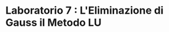 # Laboratorio 7 : L'Eliminazione di Gauss il Metodo LU

<!---
L' **eliminazione gaussiana** (Carl Friedrich Gauss, 1777-1855), noto anche come
algoritmo di riduzione per le righe, è un algoritmo per risolvere sistemi
quadrati di equazioni lineari. Come avete visto a lezione si riduce ad una
sequenza di operazioni eseguite sulla corrispondente matrice di coefficienti.

Alcune estensioni di questo metodo possono essere utilizzate anche per calcolare
il **rango** di una matrice, il **determinante** di una matrice quadrata e
l' **inversa di una matrice** invertibile.

Come abbiamo visto nel secondo Laboratorio sul {ref}`condizionamento-spettrale`
la precisione ottenuta in uscita da questa procedura. Ricordiamo che per
valutare il *numero di condizionamento* di una matrice $A$, MATLAB mette a
disposizione due comandi:

- `cond`: Numero di condizione rispetto all'inversione. `cond(A)` restituisce
il numero di condizionamento rispetto alla norma 2 (che ricordiamo essere il
    rapporto tra valore singolare più grande di $A$ e di quello più piccolo);
- `rcond`: stimatore del reciproco del numero di condizionamento in norma 1.
Utilizza lo stimatore implementato in LAPACK;
- `condest`: calcola un limite inferiore $C$ per il numero di condizionamento in
norma 1 di una matrice quadrata $A$. Accetta come seconda opzione un parametro
intero positivo $T$ che rapprenta il numero di colonne utilizzate per l'iterazione
dell'algoritmo di stima sottostante. L'aumentare del numero di colonne fornisce
*di solito* una stima migliore del condizionamento, al prezzo di aumentarne il
costo computazionale. Il valore predefinito è $T = 2$, che fornisce
*quasi sempre* una stima corretta entro un fattore 2.

Si provi ad eseguire il seguente comando:
```matlab
A = gallery('grcar',8);
[cond(A,1) 1/rcond(A) condest(A)]
[cond(A,1) 1/rcond(A) condest(A)]
```
Come illustra questo esempio, `condest` non restituisce necessariamente lo
stesso risultato ad ogni chiamata, poiché fa uso della funzione `rand` al suo
interno (si tratta di uno stimatore stocastico).

## Implementare la fattorizzazione LU

Se $A$ è una matrice $n$ per $n$ su un campo $\mathbb{K}$ ($A  \in M_n(\mathbb{K})$),
allora $A$ si dice "avere una fattorizzazione $LU$" se esiste una matrice
**triangolare inferiore** $L \in  M_n(\mathbb{K})$ e una matrice **triangolare
superiore** $U  \in M_n(\mathbb{K})$ tale che
```{math}
A = LU.
```
Questo è particolarmente utile, poiché, se $A = LU$, allora ogni soluzione $\mathbf{x}$
che sia soluzione di:
```{math}
U\mathbf{x} = \mathbf{y},
```
per una soluzione $\mathbf{y}$ di
```{math}
L\mathbf{y} = \mathbf{b},
```
e se $L$ è invertibile, allora $\mathbf{y}$ è unicamente determinata; e se $U$
è invertibile, allora ogni soluzione $\mathbf{y}$ di $L\mathbf{y} = \mathbf{b}$
produrrà una soluzione $\mathbf{x}$ di $A\mathbf{x} = \mathbf{b}$ via $U\mathbf{x} = \mathbf{y}$.

:::{danger}
In **generale** non tutte le matrici $A$ ammettono una fattorizzazione $LU$ di
questa forma, si consideri ad esempio la matrice:
```{math}
A = \begin{bmatrix}
0 & 1 \\
1 & 0
\end{bmatrix} = \begin{bmatrix}
l_{11} & 0 \\
l_{12} & l_{22}
\end{bmatrix} \begin{bmatrix}
u_{11} & u_{12} \\
0 & u_{22}
\end{bmatrix} = LU,
```
questa richiederebbe di avere gli elementi diagonali $u_{ii}$, $l_{ii}$, $i=1,2$,
diversi da $0$, ma questo contraddirebbe $0 = a_{11} = l_{11}u_{11}$.

Una condizione **necessaria e sufficiente** affinché una fattorizzazione
di questa forma esista per una matrice $A \in M_n(\mathbb{K})$,
$\mathbb{K} = \mathbb{R},\mathbb{C}$, è che
```{math}
\operatorname{rank}(A_{11}) + k \geq \operatorname{rank}([A_{11}\,A_{12}]) + \operatorname{rank}\left(\begin{bmatrix}A_{11}\\A_{21}\end{bmatrix}\right),
```
per $k = 1,\ldots,n-1$ e
```{math}
A = \begin{bmatrix}
A_{11} & A_{12} \\
A_{21} & A_{22}
\end{bmatrix}, \qquad A_{11} \in M_k(\mathbb{K}).
```
:::

Quando esiste la decomposizione $LU$ **non è unica** (le combinazioni di $L$ e $U$
per una data $A$ sono infinite). Per determinare un algoritmo univoco è
necessario porre determinati vincoli su $L$ o $U$ ({numref}`tipidilu`).
:::{margin} Varianti dell'algoritmo $LU$.
```{list-table} Varianti dell'algoritmo $LU$.
:header-rows: 1
:name: tipidilu


* - Nome
  - Vincoli
* - Doolittle
  - $L_{ii} = 1$, $i=1,\ldots,n$
* - Crout
  - $U_{ii} = 1$, $i=1,\ldots,n$
* - Choleski
  - $U = L^T$
```
:::
Come primo esercizio implementeremo la fattorizzazione $LU$ nella forma di Doolittle,
che è quella più strettamente legata all'algoritmo di eleminazione di Gauss che
conoscete sin dal corso di *algebra lineare*.

Se scriviamo l'uguaglianza $A = LU$ con il vincolo aggiuntivo per cui
 $L_{ii} = 1$, $i=1,\ldots,n$, possiamo ricavare che i termini della matrice
 $U$ sono dati da
```{math}
:label: lu1
\forall\,j\quad & \begin{array}{ll}
i = 1, & u_{i,j} = a_{i,j},\\
i > 1, & u_{i,j} = \displaystyle a_{i,j} - \sum_{k=1}^{i-1} l_{ik} u_{k,j},
\end{array}
```
mentre quelli della matrice $L$ sono dati da:
```{math}
:label: lu2
\forall\,i\quad & \begin{array}{ll}
j = 1, & l_{ij} = \frac{a_{ij}}{u_{jj}}, \\
j > 1, & l_{ij} = \displaystyle \frac{a_{ij} - \sum_{k=1}^{j-1} l_{ik} u_{kj} }{u_{jj}}.
\end{array}
```

:::::{admonition} Esercizio
Si usino le relazioni {eq}`lu1` e {eq}`lu2` per implementare la versione di
Doolittle dell'algoritmo $LU$ per una matrice quadrata. Un prototipo della
funzione è dato da:
```matlab
function [L,U] = doolittlelu(A)
%%DOOLITTLELU Calcola la fattorizzazione LU della matrice A con i vincolo di
%Doolittle.

% Controllo degli input:

% Pre-allocazione memoria:
L = eye(n,n);
U = zeros(n,n);
%!! Questa potrebbe essere anche:
% L = zeros(n,n);
% U = zeros(n,n);
% Dipende da come decidete di utilizzare le formule...

% Utilizzo delle formule per l_{ij} e u_{ij}.

end
```
- Si faccia un **controllo dell'input**: la matrice $A$ è quadrata?
- Si utilizzino operazioni vettorizzate per le somme che compaiono in {eq}`lu1`
e {eq}`lu2`

Per verificare la buona riuscita dell'implementazione si può usare il seguente
problema di test.
```matlab
%% Test della versione di Doolittle dell'algoritmo LU  

clear; clc;

A = [ 3 -1  4;
     -2  0  5;
      7  2 -2 ];
[L,U] = doolittlelu(A);
fprintf("|| A - LU || = %1.2e\n",norm(A - L*U,2));

% Vediamone gli ingressi:
format rat
disp(A)
disp(L)
disp(U)
disp(L*U)
format short
```

```{tip}
Guardando alla formulazione delle equazioni {eq}`lu1` e {eq}`lu2` potremmo
osservare che in realtà possiamo sovrascrivere le entrate della matrice $A$
con la fattorizzazione $LU$. Se avete concluso la prima parte pensate a come
è possibile realizzare questa versione.
```
::::{admonition} Un suggerimento più estensivo
:class: tip, dropdown
Possiamo sviluppare il ciclo di istruzioni sostanzialmente in due ordine, in un primo procediamo alla fattorizzazioni **colonna per colonna**, ovvero:
```matlab
for k=1:n
    L(k:n,k) = A(k:n,k) / A(k,k); % Dividiamo per il Pivot
    U(k,1:n) = A(k,1:n);          % Aggiorniamo le entrate della U
    A(k+1:n,1:n) = A(k+1:n,1:n) - L(k+1:n,k)*A(k,1:n);
end
U(:,end) = A(:,end);
```
Nel caso dell'**esempio** vediamo:
```{math}
k = 0, \qquad L = \left(\begin{array}{ccc} 0 & 0 & 0\\ 0 & 0 & 0\\ 0 & 0 & 0 \end{array}\right) \qquad U = \left(\begin{array}{ccc} 0 & 0 & 0\\ 0 & 0 & 0\\ 0 & 0 & 0 \end{array}\right), \qquad A = \left(\begin{array}{ccc} 3 & -1 & 4\\ -2 & 0 & 5\\ 7 & 2 & -2 \end{array}\right)
```
```{math}
k = 1, \qquad L^{(1)} = \left(\begin{array}{ccc} 1 & 0 & 0\\ -\frac{2}{3} & 0 & 0\\ \frac{7}{3} & 0 & 0 \end{array}\right), \qquad \left(\begin{array}{ccc} 3 & -1 & 4\\ 0 & 0 & 0\\ 0 & 0 & 0 \end{array}\right) \qquad A^{(1)} = \left(\begin{array}{ccc} 3 & -1 & 4\\ 0 & -\frac{2}{3} & \frac{23}{3}\\ 0 & \frac{13}{3} & -\frac{34}{3} \end{array}\right), \\
```
```{math}
k = 2, \qquad L^{(2)} = \left(\begin{array}{ccc} 1 & 0 & 0\\ -\frac{2}{3} & 1 & 0\\ \frac{7}{3} & -\frac{13}{2} & 0 \end{array}\right), \qquad U^{(2)} = \left(\begin{array}{ccc} 3 & -1 & 4\\ 0 & -\frac{2}{3} & \frac{23}{3}\\ 0 & 0 & 0 \end{array}\right), \qquad A^{(2)} = \left(\begin{array}{ccc} 3 & -1 & 4\\ 0 & -\frac{2}{3} & \frac{23}{3}\\ 0 & 0 & \frac{77}{2} \end{array}\right), \\
```
```{math}
k = 3, \qquad L^{(3)} = \left(\begin{array}{ccc} 1 & 0 & 0\\ -\frac{2}{3} & 1 & 0\\ \frac{7}{3} & -\frac{13}{2} & 1 \end{array}\right), \qquad U^{(3)} = \left(\begin{array}{ccc} 3 & -1 & 4\\ 0 & -\frac{2}{3} & \frac{23}{3}\\ 0 & 0 & \frac{77}{2} \end{array}\right), \qquad A^{(3)} = \left(\begin{array}{ccc} 3 & -1 & 4\\ 0 & -\frac{2}{3} & \frac{23}{3}\\ 0 & 0 & \frac{77}{2} \end{array}\right)
```

La **seconda alternativa** è quella di eseguire questo ciclo procedendo lungo le
righe della matrice
```matlab
for i = 1:1:n
    for j = 1:(i - 1)
        L(i,j) = (A(i,j) - L(i,1:(j - 1))*U(1:(j - 1),j)) / U(j,j);
    end
    j = i:n;
    U(i,j) = A(i,j) - L(i,1:(i - 1))*U(1:(i - 1),j);
end
```
Nel caso dell'**esempio** vediamo:
```{math}
i = 0, \qquad L = \left(\begin{array}{ccc} 1 & 0 & 0\\ 0 & 1 & 0\\ 0 & 0 & 1 \end{array}\right), \qquad U = \left(\begin{array}{ccc} 0 & 0 & 0\\ 0 & 0 & 0\\ 0 & 0 & 0 \end{array}\right), \qquad A = \left(\begin{array}{ccc} 3 & -1 & 4\\ -2 & 0 & 5\\ 7 & 2 & -2 \end{array}\right),
```
```{math}
i = 1, \qquad L^{(1)} = \left(\begin{array}{ccc} 1 & 0 & 0\\ 0 & 1 & 0\\ 0 & 0 & 1 \end{array}\right), \qquad U^{(1)} = \left(\begin{array}{ccc} 3 & -1 & 4\\ 0 & 0 & 0\\ 0 & 0 & 0 \end{array}\right),
```
```{math}
i = 2, \qquad L^{(2)} = \left(\begin{array}{ccc} 1 & 0 & 0\\ -\frac{2}{3} & 1 & 0\\ 0 & 0 & 1 \end{array}\right), \qquad U^{(2)} = \left(\begin{array}{ccc} 3 & -1 & 4\\ 0 & -\frac{2}{3} & \frac{23}{3}\\ 0 & 0 & 0 \end{array}\right)',
```
```{math}
i = 3, \qquad L^{(3)} = \left(\begin{array}{ccc} 1 & 0 & 0\\ -\frac{2}{3} & 1 & 0\\ \frac{7}{3} & -\frac{13}{2} & 1 \end{array}\right), \qquad U^{(3)} = \left(\begin{array}{ccc} 3 & -1 & 4\\ 0 & -\frac{2}{3} & \frac{23}{3}\\ 0 & 0 & \frac{77}{2} \end{array}\right)',
```
L'**unica differenza** tra le due implementazioni è l'ordine, per colonna e per riga rispettivamente, in cui facciamo le operazioni.
::::
:::::

(pivoting)=
### La fattorizzazione con *pivoting*

Consideriamo il seguente esempio numerico in cui andiamo a confrontare gli errori
assoluti e relativi,
```{math}
E_{\text{abs}} = \| A - LU\|_2, \qquad E_{\text{rel}} = \frac{\| A - LU\|_2}{\| A\|_2},
```
tra la matrice $A$ ed il prodotto dei termini $LU$ ottenuto con l'algoritmo
implementato nell'esercizio precedente.

```matlab
clear; clc; close all;

sizes = 100:100:1500;
N = length(sizes);
maxerr = zeros(N,1);
relerr = zeros(N,1);
for i = 1:N
   A = rand(sizes(i),sizes(i));
   [L,U] = doolittlelu(A);
   [Lm,Um] = lu(A);
   normA = norm(A,2);
   maxerr(i) = norm(A - L*U,2);
   relerr(i) = maxerr(i)/normA;
   fprintf("Dimensione %d\n\t || A - LU || = %1.2e\n",sizes(i),maxerr(i));
   fprintf("\t || A - LU ||/||A|| = %1.2e\n",relerr(i));
end

figure(1)
loglog(sizes,maxerr,'o-',sizes,relerr,'x-','LineWidth',2);
xlabel('Dimensione');
legend({'Errore Assoluto','Errore Relativo'},...
    'Location','best','FontSize',14);
```
Quello che osserviamo nella figura è una crescita di più di un'ordine di
grandezza nella costruzione fatta dalla fattorizzazione $LU$ accompagnato da un
certo numero di oscillazioni {numref}`lunopivoting`.
```{figure} ./images/lunopivoting.png
:name:  lunopivoting

Errori assoluti e relativi tra una matrice $A$ ad entrate casuali
uniformemente distribuite in $[0,1]$ e la relativa fattorizzazione $LU$ calcolata
**senza** pivoting.
```
Ci aspetteremo che almeno l'**errore relativo** si comportasse meglio. Quello
che sta accadendo è che la scelta dei *pivot* affidata alla forma originale della
matrice sta introducendo dell'instabilità numerica che ci fa perdere in precisione
relativa più di quanto sarebbe lecito aspettarsi guardando ai numeri di
condizionamento delle operazioni in questione.


Per **migliorare la stabilità dell'algoritmo** e fare sì che la fattorizzazione
$LU$ si possa calcolare per una *generica matrice* (ovvero anche
  quando si incontrano *pivot* nulli) possiamo introdurre una strategia di
  **scambio delle righe** della matrice detta, per l'appunto, di *pivoting parziale*.

Formalmente, questo vuol dire che otterremo una fattorizzazione della forma
```{math}
P A = L U,
```
in cui $P$ è una **matrice di permutazione**. Strutturalmente una matrice di
permutazione non è nient'altro che una matrice identità di cui abbiamo permutato
le righe. Vediamo un *veloce esempio*:
```matlab
format rat
H = hilb(5)
P = eye(5)
P = P([5:-1:1],:)
P*H
```
che costruisce le matrici
```{math}
H = \left(\begin{array}{ccccc} 1 & \frac{1}{2} & \frac{1}{3} & \frac{1}{4} & \frac{1}{5}\\ \frac{1}{2} & \frac{1}{3} & \frac{1}{4} & \frac{1}{5} & \frac{1}{6}\\ \frac{1}{3} & \frac{1}{4} & \frac{1}{5} & \frac{1}{6} & \frac{1}{7}\\ \frac{1}{4} & \frac{1}{5} & \frac{1}{6} & \frac{1}{7} & \frac{1}{8}\\ \frac{1}{5} & \frac{1}{6} & \frac{1}{7} & \frac{1}{8} & \frac{1}{9} \end{array}\right), \quad P = \left(\begin{array}{ccccc} 0 & 0 & 0 & 0 & 1\\ 0 & 0 & 0 & 1 & 0\\ 0 & 0 & 1 & 0 & 0\\ 0 & 1 & 0 & 0 & 0\\ 1 & 0 & 0 & 0 & 0 \end{array}\right), \quad PH = \left(\begin{array}{ccccc} \frac{1}{5} & \frac{1}{6} & \frac{1}{7} & \frac{1}{8} & \frac{1}{9}\\ \frac{1}{4} & \frac{1}{5} & \frac{1}{6} & \frac{1}{7} & \frac{1}{8}\\ \frac{1}{3} & \frac{1}{4} & \frac{1}{5} & \frac{1}{6} & \frac{1}{7}\\ \frac{1}{2} & \frac{1}{3} & \frac{1}{4} & \frac{1}{5} & \frac{1}{6}\\ 1 & \frac{1}{2} & \frac{1}{3} & \frac{1}{4} & \frac{1}{5} \end{array}\right),
```
e ci mostra anche come possiamo **permutare** due (o più) righe di una matrice
MATLAB. Abbiamo ora tutti gli ingredienti necessari a costruire la nostra versione
fatta in casa della fattorizzazione LU con pivoting in MATLAB.

::::{admonition} Esercizio
Si costruisca una funzione `ludecomp` per costruire la fattorizzazione $LU$ con
pivoting parziale per una matrice $A$. Un prototipo della funzione è quindi:
```matlab
function [L,U,P] = ludecomp(A)
%%LUDECOMPP Fattorizzazione LU con pivoting parziale.

% Controllo dell'input:

% Allocazione della memoria:
L = zeros(n);
U = zeros(n);
P = eye(n);

% Fattorizzazione con Pivoting
end
```
- Si faccia un **controllo dell'input**: la matrice $A$ è quadrata?
- Si utilizzino operazioni vettorizzate per le somme che compaiono in {eq}`lu1`
e {eq}`lu2`.

:::{tip}
Se il ciclo esterno è per $k=1,\ldots,n$ possiamo **individuare il pivot** facendo:
```matlab
[~,r] = max(abs(A(k:end,k)));
r = n-(n-k+1)+r; % Trasliamo l'indice in questione
```
Qual è l'effetto della traslazione di indice?
:::

::::

Possiamo **verificare** l'implementazione della versione con *pivoting parziale*
facendone un paragone con la versione dell'esercizio precedente con il seguente
codice:
```matlab
sizes = 100:100:1500;
N = length(sizes);
maxerr = zeros(N,1);
relerr = zeros(N,1);
maxerrm = zeros(N,1);
relerrm = zeros(N,1);
for i = 1:N
   A = rand(sizes(i),sizes(i));
   [L,U] = doolittlelu(A);
   [Lm,Um,P] = ludecomp(A);
   normA = norm(A,2);
   maxerr(i) = norm(A - L*U,2);
   relerr(i) = maxerr(i)/normA;
   maxerrm(i) = norm(P*A - Lm*Um,2);
   relerrm(i) = maxerrm(i)/normA;
   fprintf("Dimensione %d\n \t || A - LU || = %1.2e\n",sizes(i),maxerr(i));
   fprintf("\t || A - LU ||/||A|| = %1.2e\n",relerr(i));
   fprintf("\t || P*A - LU ||/||A|| = %1.2e\n",maxerrm(i));
   fprintf("\t || P*A - LU ||/||A|| = %1.2e\n",relerrm(i));
end

figure(2)
loglog(sizes,maxerr,'o-',sizes,relerr,'x-',...
    sizes,maxerrm,'o-',sizes,relerrm,'x-','LineWidth',2);
xlabel('Dimensione');
legend({'Errore Assoluto','Errore Relativo',...
    'Errore Assoluto (Pivoting)','Errore Relativo (Pivoting)'},...
    'Location','best','FontSize',14);
```
Con questa esecuzione possiamo osservare che abbiamo mantenuto un errore
relativo che è all'incirca della precisione di macchina, migliorando
sensibilmente le performance rispetto alla versione che utilizzava
l'ordinamento di partenza.
```{figure} ./images/lusipivoting.png
:name:  lusipivoting

Errori assoluti e relativi tra una matrice $A$ ad entrate casuali
uniformemente distribuite in $[0,1]$ e la relativa fattorizzazione $LU$
calcolata **senza** e **con** pivoting.
```

### Calcolo del determinante

Dopo aver calcolato la fattorizzazione $LU$ di una matrice $A$ è possibile
utilizzarla anche per calcolare il determinante della matrice $A$. Si può fare
sfruttando il **teorema di Binet** che ricordiamo collega il prodotto fra
matrici quadrate con il determinante:
```{math}
\det(AB) = \det(A)\det(B), \qquad \forall\,A,B \in M_n(\mathbb{K}),
```
ed, in particolare,
```{math}
\det(A) = \det(LU) = \det(L)\det(U),
```
che, se usiamo la formulazione di Doolittle si riduce quindi ad essere:
```{math}
\det(A) = \det(LU) = \det(L)\det(U) = \prod_{i=1}^{n} l_{ii} \prod_{i=1}^n u_{ii} = 1 \prod_{i=1}^n u_{ii} = \prod_{i=1}^n u_{ii}.
```
Che possiamo riportare facilmente su MATLAB come:
```matlab
function res = ludet(A)
%%LUDET Calcola il determinante della matrice A sfruttando la sua fattorizzazione
%LU in forma di Doolittle e senza pivoting.
[~,U] = doolittlelu(A);
res = prod(diag(U));
end
```
e testare rapidamente con:
```matlab
A = pascal(5,2);
fprintf('Errore relativo: %1.2e\n',abs(ludet(A) - det(A))/abs(det(A)));
```
che ci dovrebbe restituire un errore relativo, rispetto alla funzione `det`
nativa di MATLAB dell'ordine di `3.33e-16`.

:::{warning}
Per costruire il calcolo del determinante anche nel caso in cui si utilizzi la fattorizzazione $LU$ con *pivoting* è necessario tenere traccia del numero di
scambi di righe effettuati.
:::

## Esercizi

Consideriamo alcune applicazioni *ingegneristiche* del problema calcolare le
soluzione di un sistema {cite}`kiusalaas2015`.

:::{admonition} Esercizio
La formulazione per gli spostamenti di una trave reticolare piana è simile a
quella di un sistema di masse e molle. Le differenze sono che
1. i termini di rigidità sono dati da $k_{i} = (E A/L)_ {i}$, dove $E$ è il modulo
di elasticità, $A$ rappresenta l'area della sezione di taglio e $L$ è la
lunghezza dell'elemento;
2. ci sono due componenti dello scostamento in ogni punto di giuntura.

Per la trave reticolare in figura:
```{figure} ./images/planetruss.png

Profilo di un elemento della trave reticolare piana.
```

si ottiene quindi il seguente sistema di equazioni lineari
```{math}
K \mathbf{u} = \mathbf{p}
```
dove
```matlab
K = [27.58  7.004 -7.004 0 0
     7.004 29.57  -5.253 0 -24.32
    -7.004 -5.253 29.57  0 0
    0 0 0 27.58 -7.004
    0 -24.32 0 -7.004 29.57];
p = [0 0 0 0 -45]'; % kN
```
si determinino tutti gli scostamenti $u_i$ per il sistema.
:::

:::{admonition} Esercizio
Riprendiamo l'esperimento fatto ne {ref}`pivoting` con la **matrice di Hilbert**
```{math}
(H_n)_{i,j} = \int_{0}^{1} x^{i+j-2}\,{\rm d}x = \frac{1}{i+j-1}, \qquad i,j=1,\ldots,n
```
che è un noto esempio di matrice *malcondizionata*. Si scriva un programma
specializzato nella risoluzione delle equazioni $H \mathbf{x} = \mathbf{b}$
mediante il metodo di decomposizione $LU$ *con* e *senza* pivoting, dove $H$ è
la matrice di Hilbert di dimensione arbitraria $n \times n$, e
```{math}
b_i = \sum_{j=1}^{n} (H_n)_{i,j},
```
L'unico input del programma deve essere $n$. Eseguendo il programma, si determinino
i più grandi valori di $n$ per i due algoritmi per cui la soluzione è entro
6 cifre significative della soluzione esatta.
:::

:::{margin} Sistema di molle
```{figure} ./images/springlsys.png
:name: springlsys

Sistema lineare di molle.
```
:::
:::{admonition} Esercizio
Il sistema mostrato in {numref}`springlsys` è costituito da $n$ molle lineari che supportano
$n$ masse. Le costanti elastiche delle molle sono indicate con $k_i$, i pesi
delle masse sono $W_i$, e $x_i$ sono gli spostamenti delle masse (misurati dalle
posizioni in cui le molle sono indeformate). La cosiddetta formulazione dello
spostamento si ottiene scrivendo l'equazione di equilibrio di ciascuna massa e
sostituendo le forze elastiche con $F_i = k_i (x_{i+1} - x_{i} )$.

Il risultato è il sistema simmetrico e tridiagonale di equazioni
```{math}
\begin{split}
(k_1 + k_2) x_1 - k_2 x_2 = & W_1,\\
- k_i x_{i-1} + (k_i + k_{i+1}) x_i - k_{i+1} x_{i+1} = & W_i, \qquad i=2,3,\ldots,n-1,\\
-k_n x_{n-1} + k_n x_n = & W_n,
\end{split}
```
si scriva un programma che risolve queste equazioni per dati valori di $n$, $\mathbf{k}$ e $\mathbf{W}$. Si risolva il problema con $n=5$ e
```{math}
\begin{split}
k_1 = k_2 = k_3 = 10\, \text{N}/\text{mm}\;\; k_4 = k_5 = 5\, \text{N}/\text{mm}\\ W_1 = W_3 = W_5 = 100\,\text{N},\qquad W_2 = W_4 = 50\,\text{N}.
\end{split}
```
:::

## Le funzioni di MATLAB

MATLAB implementa ovviamente una sua versione della fattorizzazione $LU$ ed un
suo algoritmo per la soluzione dei sistemi lineari.

Per la fattorizzazione il comando ha il medesimo nome `lu` e permette una certa
flessibilità.
- `[L,U] = lu(A)`, restituisce una matrice triangolare superiore in $U$ e
una matrice triangolare inferiore **permutata** in $L$, tale che $A = LU$.
La matrice di input $A$ può essere *densa* o *sparsa*.
- `[L,U,P] = lu(A)`, restituisce una matrice triangolare inferiore $L$ con
diagonale di uno, matrice triangolare superiore $U$ ed una matrice di
permutazione $P$ tale che $PA = LU$. Con un argomento di input *opzionale* è
possibile scegliere il formato della $P$, ovvero se chiama `lu(A, outputForm)`
con `outputForm` uguale a `'matrix'` (default) $P$ è memorizzata come una matrice,
se si chiama con l'opzione `'vector'` allora $P$ è un vettore tale che `A(P,:) = L*U`.  
- `[L,U,P,Q] = lu(A)` restituisce una matrice triangolare inferiore $L$ con
diagonale di uno, matrice triangolare superiore $U$ e due matrici di
permutazione $P$ e $Q$ tali che $PAQ = LU$. Per una matrice sparsa questa opzione
è significativamente più efficiente della versione con tre output.

```{prf:definition}
Una **matrice sparsa** o **array sparso** è una matrice in cui la maggior parte
degli elementi è zero. Per dare una definizione rigorosa riguardo alla
proporzione di elementi di valore zero affinché una matrice sia qualificata
come sparsa è tipicamente necessario considerare la sorgente del problema che la
ha generata, e.g., la discretizzazione di una PDE. Un **criterio comune** è che
il numero di elementi diversi da zero sia approssimativamente uguale al numero
di righe o colonne.

Al contrario, se la maggior parte degli elementi è diversa da zero, la matrice è
considerata densa.
```

Informazioni sulle matrici sparse possono essere recuperate dal manuale di
MATLAB (`help sparse`). Non scenderemo qui in ulteriori dettagli.

La funzione per **risolvere i sistemi lineari** è la funzione `mldivide` `\`.
Si tratta di una delle funzioni più elaborate di MATLAB, il comando `A\B` è la
*divisione matriciale* di `A` in `B`, moralmente è la stessa operazione di
`INV(A)*B`, ma è **calcolata in modo diverso**, **stabile** ed **efficiente**.

Se $A$ è una matrice $N$ per $N$ e $\mathbf{b}$ è un vettore colonna con $N$
componenti, o una matrice con più di queste colonne, allora `X = A\b` è la
soluzione dell'equazione `A*X = B`.

:::{warning}
Viene stampato un messaggio di avviso se A è scalata male o malcondizionata, ad
**esempio**
```matlab
x = hilb(15)\ones(15,1);
```
restituisce
```
Warning: Matrix is close to singular or badly scaled. Results may be inaccurate.
RCOND =  5.460912e-19.
```
:::

## Bibliografia

 ```{bibliography}
 :filter: docname in docnames
 ```
 
 -->
